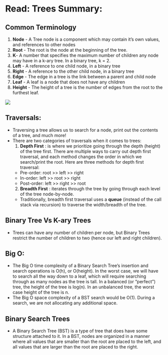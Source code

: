 # Read: Trees Summary:
## Common Terminology
1. **Node** - A Tree node is a component which may contain it’s own values, and references to other nodes
2. **Root** - The root is the node at the beginning of the tree.
3. **K**- A number that specifies the maximum number of children any node may have in a k-ary tree. In a binary tree, k = 2.
4. **Left** - A reference to one child node, in a binary tree
5. **Right** - A reference to the other child node, in a binary tree
6. **Edge** - The edge in a tree is the link between a parent and child node
7. **Leaf** - A leaf is a node that does not have any children
8. **Height** - The height of a tree is the number of edges from the root to the furthest leaf.

![](https://codefellows.github.io/common_curriculum/data_structures_and_algorithms/Code_401/class-15/resources/images/BinaryTree1.PNG)
## Traversals:
* Traversing a tree allows us to search for a node, print out the contents of a tree, and much more! 
* There are two categories of traversals when it comes to trees:
  1. **Depth First** : is where we prioritize going through the depth (height) of the tree first. There are multiple ways to carry out depth first traversal, and each method changes the order in which we search/print the root. Here are three methods for depth first traversal:
    + Pre-order: root >> left >> right
    + In-order: left >> root >> right
    + Post-order: left >> right >> root
  2. **Breadth First** : iterates through the tree by going through each level of the tree node-by-node.
    + Traditionally, breadth first traversal uses a **queue** (instead of the call stack via recursion) to traverse the width/breadth of the tree. 
## Binary Tree Vs K-ary Trees
* Trees can have any number of children per node, but Binary Trees restrict the number of children to two (hence our left and right children).
## Big O:
* The Big O time complexity of a Binary Search Tree’s insertion and search operations is O(h), or O(height). In the worst case, we will have to search all the way down to a leaf, which will require searching through as many nodes as the tree is tall. In a balanced (or “perfect”) tree, the height of the tree is log(n). In an unbalanced tree, the worst case height of the tree is n.
* The Big O space complexity of a BST search would be O(1). During a search, we are not allocating any additional space.

## Binary Search Trees
* A Binary Search Tree (BST) is a type of tree that does have some structure attached to it. In a BST, nodes are organized in a manner where all values that are smaller than the root are placed to the left, and all values that are larger than the root are placed to the right.
